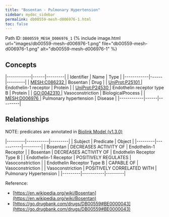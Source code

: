 ```yaml
---
title: "Bosentan - Pulmonary Hypertension"
sidebar: mydoc_sidebar
permalink: db00559-mesh-d006976-1.html
toc: false 
---
```



Path ID: `DB00559_MESH_D006976_1`
{% include image.html url="images/db00559-mesh-d006976-1.png" file="db00559-mesh-d006976-1.png" alt="db00559-mesh-d006976-1" %}

## Concepts

|------------|------|---------|
| Identifier | Name | Type    |
|------------|------|---------|
| <a href="https://identifiers.org/MESH:C086232">MESH:C086232 </a> | Bosentan | Drug |
| <a href="https://identifiers.org/UniProt:P25101">UniProt:P25101 </a> | Endothelin-1 receptor | Protein |
| <a href="https://identifiers.org/UniProt:P24530">UniProt:P24530 </a> | Endothelin receptor type B | Protein |
| <a href="https://identifiers.org/GO:0042310">GO:0042310 </a> | Vasoconstriction | BiologicalProcess |
| <a href="https://identifiers.org/MESH:D006976">MESH:D006976 </a> | Pulmonary hypertension | Disease |
|------------|------|---------|

## Relationships


NOTE: predicates are annotated in <a href="https://github.com/biolink/biolink-model/releases/tag/v1.3.0">Biolink Model (v1.3.0)</a>

|---------|-----------|---------|
| Subject | Predicate | Object  |
|---------|-----------|---------|
| Bosentan | DECREASES ACTIVITY OF | Endothelin-1 Receptor |
| Bosentan | DECREASES ACTIVITY OF | Endothelin Receptor Type B |
| Endothelin-1 Receptor | POSITIVELY REGULATES | Vasoconstriction |
| Endothelin Receptor Type B | CAPABLE OF | Vasoconstriction |
| Vasoconstriction | POSITIVELY CORRELATED WITH | Pulmonary Hypertension |
|---------|-----------|---------|

Reference: 
  - [https://en.wikipedia.org/wiki/Bosentan](https://en.wikipedia.org/wiki/Bosentan)
  - [https://go.drugbank.com/drugs/DB00559#BE0000043](https://go.drugbank.com/drugs/DB00559#BE0000043)
